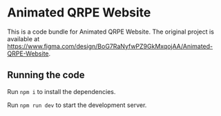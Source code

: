 
  # Animated QRPE Website

  This is a code bundle for Animated QRPE Website. The original project is available at https://www.figma.com/design/BoG7RaNyfwPZ9GkMxqojAA/Animated-QRPE-Website.

  ## Running the code

  Run `npm i` to install the dependencies.

  Run `npm run dev` to start the development server.
  